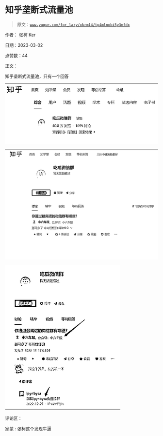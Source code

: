 # 知乎垄断式流量池

> 原文：[`www.yuque.com/for_lazy/xkrm14/tp4mlnobi5y3mfdx`](https://www.yuque.com/for_lazy/xkrm14/tp4mlnobi5y3mfdx)



作者： 张柯 Ker 

日期：2023-03-02 

点赞数：44 

正文： 

知乎垄断式流量池，只有一个回答 

![](img/9672474dc9446eaf5483ed68d7b0d264.png)  

![](img/b24e6437c7e99022c33d8e7787c40cca.png)  

![](img/b6a01459de6931581233ccf9312c5137.png)  

评论区： 

家蒙 : 张柯这个发现牛逼 

